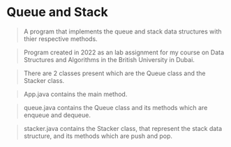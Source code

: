 # Queue and Stack

> A program that implements the queue and stack data structures with thier respective methods.

> Program created in 2022 as an lab assignment for my course on Data Structures and Algorithms in the British University in Dubai.

> There are 2 classes present which are the Queue class and the Stacker class.

> App.java contains the main method.

> queue.java contains the Queue class and its methods which are enqueue and dequeue.

> stacker.java contains the Stacker class, that represent the stack data structure, and its methods which are push and pop.
